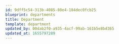 ```yaml
---
id: 9dff5c54-313b-4085-80e4-184dec0fcb25
blueprint: departments
title: Department
template: department
updated_by: 00dab2f0-a935-4acf-99ab-161b5e8bd365
updated_at: 1655797289
---
```

